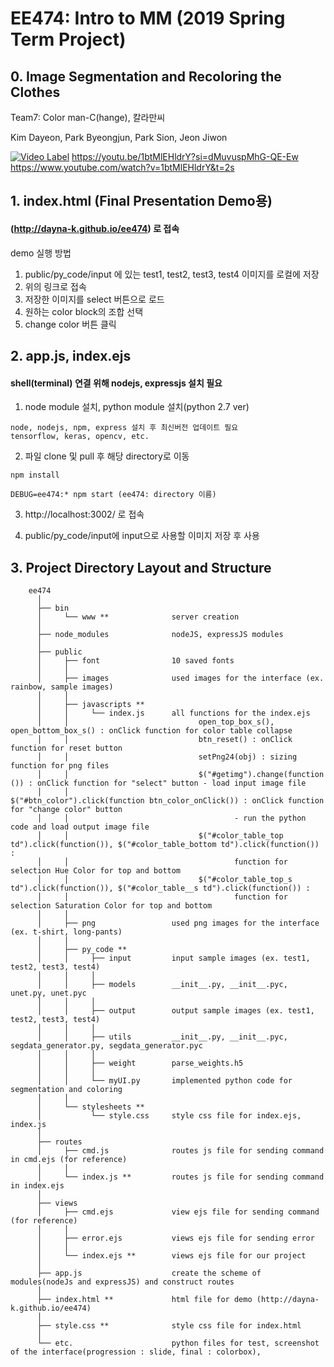 # EE474: Intro to MM (2019 Spring Term Project)
## 0. Image Segmentation and Recoloring the Clothes
Team7: Color man-C(hange), 칼라만씨

Kim Dayeon, Park Byeongjun, Park Sion, Jeon Jiwon

[![Video Label](http://img.youtube.com/vi/1btMlEHldrY?si=dMuvuspMhG-QE-Ew/0.jpg)](https://youtu.be/1btMlEHldrY?si=dMuvuspMhG-QE-Ew)
https://youtu.be/1btMlEHldrY?si=dMuvuspMhG-QE-Ew
https://www.youtube.com/watch?v=1btMlEHldrY&t=2s


## 1. index.html (Final Presentation Demo용)
#### (http://dayna-k.github.io/ee474) 로 접속

demo 실행 방법
1. public/py_code/input 에 있는 test1, test2, test3, test4 이미지를 로컬에 저장
2. 위의 링크로 접속
3. 저장한 이미지를 select 버튼으로 로드
4. 원하는 color block의 조합 선택
5. change color 버튼 클릭


## 2. app.js, index.ejs
#### shell(terminal) 연결 위해 nodejs, expressjs 설치 필요

1. node module 설치, python module 설치(python 2.7 ver)
```
node, nodejs, npm, express 설치 후 최신버전 업데이트 필요
tensorflow, keras, opencv, etc.
```

2. 파일 clone 및 pull 후 해당 directory로 이동

```
npm install

DEBUG=ee474:* npm start (ee474: directory 이름)
```
3. http://localhost:3002/ 로 접속

4. public/py_code/input에 input으로 사용할 이미지 저장 후 사용


## 3. Project Directory Layout and Structure

        ee474
          │
          ├── bin
          │     └── www **              server creation
          │
          ├── node_modules              nodeJS, expressJS modules
          │
          ├── public
          │     ├── font                10 saved fonts
          │     │
          │     ├── images              used images for the interface (ex. rainbow, sample images)
          │     │
          │     ├── javascripts **
          │     │     └── index.js      all functions for the index.ejs
          │     │                             open_top_box_s(), open_bottom_box_s() : onClick function for color table collapse
          │     │                             btn_reset() : onClick function for reset button
          │     │                             setPng24(obj) : sizing function for png files
          │     │                             $("#getimg").change(function ()) : onClick function for "select" button - load input image file
          │     │                             $("#btn_color").click(function btn_color_onClick()) : onClick function for "change color" button
          │     │                                     - run the python code and load output image file
          │     │                             $("#color_table_top td").click(function()), $("#color_table_bottom td").click(function()) :
          │     │                                     function for selection Hue Color for top and bottom
          │     │                             $("#color_table_top_s td").click(function()), $("#color_table__s td").click(function()) :  
          │     │                                     function for selection Saturation Color for top and bottom
          │     │                             
          │     ├── png                 used png images for the interface (ex. t-shirt, long-pants)
          │     │
          │     ├── py_code **
          │     │     ├── input         input sample images (ex. test1, test2, test3, test4)
          │     │     │
          │     │     ├── models        __init__.py, __init__.pyc, unet.py, unet.pyc
          │     │     │
          │     │     ├── output        output sample images (ex. test1, test2, test3, test4)
          │     │     │
          │     │     ├── utils         __init__.py, __init__.pyc, segdata_generator.py, segdata_generator.pyc
          │     │     │
          │     │     ├── weight        parse_weights.h5
          │     │     │
          │     │     └── myUI.py       implemented python code for segmentation and coloring
          │     │
          │     └── stylesheets **
          │           └── style.css     style css file for index.ejs, index.js
          │
          ├── routes
          │     ├── cmd.js              routes js file for sending command in cmd.ejs (for reference)
          │     │
          │     └── index.js **         routes js file for sending command in index.ejs
          │
          ├── views
          │     ├── cmd.ejs             view ejs file for sending command (for reference)
          │     │
          │     ├── error.ejs           views ejs file for sending error
          │     │
          │     └── index.ejs **        views ejs file for our project
          │
          ├── app.js                    create the scheme of modules(nodeJs and expressJS) and construct routes
          │
          ├── index.html **             html file for demo (http://dayna-k.github.io/ee474)
          │
          ├── style.css **              style css file for index.html
          │
          └── etc.                      python files for test, screenshot of the interface(progression : slide, final : colorbox),
